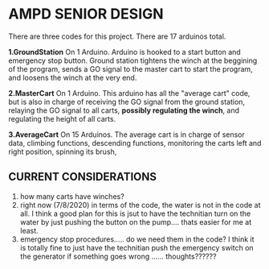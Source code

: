 # AMPD SENIOR DESIGN

There are three codes for this project. There are 17 arduinos total.

**1.GroundStation**
      On 1 Arduino. 
      Arduino is hooked to a start button and emergency stop button.
      Ground station tightens the winch at the beggining of the program,
      sends a GO signal to the master cart to start the program, and loosens 
      the winch at the very end. 

**2.MasterCart**
      On 1 Arduino.
      This arduino has all the "average cart" code, but is also in charge of 
      receiving the GO signal from the ground station, relaying the GO signal 
      to all carts, **possibly regulating the winch**,  and regulating the height of all carts.
      
**3.AverageCart**
      On 15 Arduinos.
      The average cart is in charge of sensor data, climbing functions, descending 
      functions, monitoring the carts left and right position, spinning its brush,
      
      
      
## CURRENT CONSIDERATIONS 
1. how many carts have winches?
2. right now (7/8/2020) in terms of the code, the water is not in the code at all. 
    I think a good plan for this is jsut to have the technitian turn on the water by just
    pushing the button on the pump.... thats easier for me at least.
3. emergency stop procedures..... do we need them in the code? I think it is totally fine to 
    just have the technitian push the emergency switch on the generator if something goes wrong
    ...... thoughts??????

